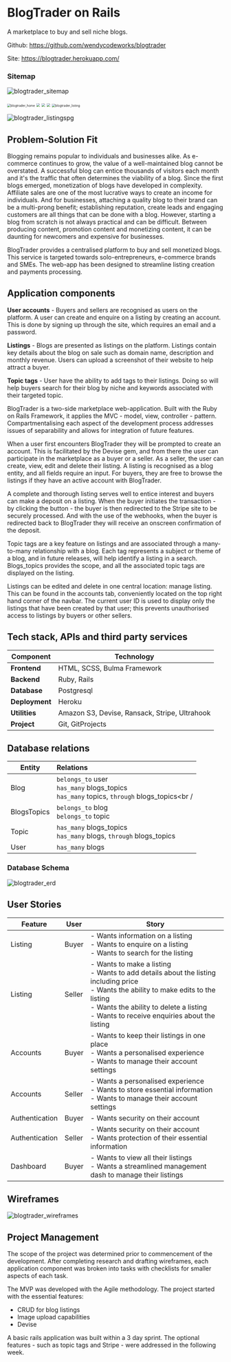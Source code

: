 # BlogTrader on Rails

A marketplace to buy and sell niche blogs.

Github: https://github.com/wendycodeworks/blogtrader

Site: https://blogtrader.herokuapp.com/

### Sitemap

![blogtrader_sitemap](./app/assets/images/blogtrader_sitemap.png)

<img src="./app/assets/images/blogtrader_homepg.png" alt="blogtrader_home" style="zoom:50%;" />



<img src="./app/assets/images/blogtrader_indexpg.png" style="zoom:50%;"/>

<img src="./app/assets/images/blogtrader_createpg.png" style="zoom:50%;" />

<img src="C:\Users\wendy\projects\Term 2\Week 4\blogtrader\app\assets\images\blogtrader_createpg2.png" style="zoom:50%;" />

<img src="./app/assets/images/blogtrader_listingpg.png" alt="blogtrader_listing" style="zoom:50%;" />

![blogtrader_listingspg](./app/assets/images/blogtrader_listingspg.png)

## Problem-Solution Fit

Blogging remains popular to individuals and businesses alike. As e-commerce continues to grow, the value of a well-maintained blog cannot be overstated. A successful blog can entice thousands of visitors each month and it's the traffic that often determines the viability of a blog. Since the first blogs emerged, monetization of blogs have developed in complexity. Affiliate sales are one of the most lucrative ways to create an income for individuals. And for businesses, attaching a quality blog to their brand can be a multi-prong benefit; establishing reputation, create leads and engaging customers are all things that can be done with a blog. However, starting a blog from scratch is not always practical and can be difficult. Between producing content, promotion content and monetizing content, it can be daunting for newcomers and expensive for businesses. 

BlogTrader provides a centralised platform to buy and sell monetized blogs. This service is targeted towards solo-entrepreneurs, e-commerce brands and SMEs.  The web-app has been designed to streamline listing creation and payments processing. 

## Application components

**User accounts** - Buyers and sellers are recognised as users on the platform. A user can create and enquire on a listing by creating an account. This is done by signing up through the site, which requires an email and a password.

**Listings** - Blogs are presented as listings on the platform. Listings contain key details about the blog on sale such as domain name, description and monthly revenue. Users can upload a screenshot of their website to help attract a buyer.

**Topic tags** - User have the ability to add tags to their listings. Doing so will help buyers search for their blog by niche and keywords associated with their targeted topic.

BlogTrader is a two-side marketplace web-application. Built with the Ruby on Rails Framework, it applies the MVC - model, view, controller - pattern. Compartmentalising each aspect of the development process addresses issues of separability and allows for integration of future features.

When a user first encounters BlogTrader they will be prompted to create an account. This is facilitated by the Devise gem, and from there the user can participate in the marketplace as a buyer or a seller. As a seller, the user can create, view, edit and delete their listing. A listing is recognised as a blog entity, and all fields require an input. For buyers, they are free to browse the listings if they have an active account with BlogTrader. 

A complete and thorough listing serves well to entice interest and buyers can make a deposit on a listing. When the buyer initiates the transaction - by clicking the button - the buyer is then redirected to the Stripe site to be securely processed. And with the use of the webhooks, when the buyer is redirected back to BlogTrader they will receive an onscreen confirmation of the deposit.

Topic tags are a key feature on listings and are associated through a many-to-many relationship with a blog. Each tag represents a subject or theme of a blog, and in future releases, will help identify a listing in a search. Blogs_topics provides the scope, and all the associated topic tags are displayed on the listing. 

Listings can be edited and delete in one central location: manage listing. This can be found in the accounts tab, conveniently located on the top right hand corner of the navbar. The current user ID is used to display only the listings that have been created by that user; this prevents unauthorised access to listings by buyers or other sellers. 


## Tech stack, APIs and third party services

| Component      | Technology                                    |
| -------------- | --------------------------------------------- |
| **Frontend**   | HTML, SCSS, Bulma Framework                   |
| **Backend**    | Ruby, Rails                                   |
| **Database**   | Postgresql                                    |
| **Deployment** | Heroku                                        |
| **Utilities**  | Amazon S3, Devise, Ransack, Stripe, Ultrahook |
| **Project**    | Git, GitProjects                              |

## Database relations

| Entity      | Relations                                                    |
| ----------- | :----------------------------------------------------------- |
| Blog        | ```belongs_to``` user<br />```has_many``` blogs_topics<br />``has_many`` topics, ``through`` blogs_topics<br / |
| BlogsTopics | ``belongs_to`` blog<br />``belongs_to`` topic                |
| Topic       | ``has_many`` blogs_topics<br />``has_many`` blogs, ``through`` blogs_topics |
| User        | ``has_many`` blogs                                           |

### Database Schema

![blogtrader_erd](./app/assets/images/blogtrader_erd.png)

## User Stories

| Feature        | User   | Story                                                        |
| -------------- | ------ | ------------------------------------------------------------ |
| Listing        | Buyer  | - Wants information on a listing <br />- Wants to enquire on a listing <br />- Wants to search for the listing |
| Listing        | Seller | - Wants to make a listing <br />- Wants to add details about the listing including price <br />- Wants the ability to make edits to the listing <br />- Wants the ability to delete a listing <br />- Wants to receive enquiries about the listing |
| Accounts       | Buyer  | - Wants to keep their listings in one place<br />- Wants a personalised experience<br />- Wants to manage their account settings |
| Accounts       | Seller | - Wants a personalised experience<br />- Wants to store essential information<br />- Wants to manage their account settings |
| Authentication | Buyer  | - Wants security on their account                            |
| Authentication | Seller | - Wants security on their account<br />- Wants protection of their essential information |
| Dashboard      | Buyer  | - Wants to view all their listings<br />- Wants a streamlined management dash to manage their listings |



## Wireframes

![blogtrader_wireframes](./app/assets/images/blogtrader_wireframes.png)

## Project Management

The scope of the project was determined prior to commencement of the development. After completing research and drafting wireframes, each application component was broken into tasks with checklists for smaller aspects of each task. 

The MVP was developed with the Agile methodology. The project started with the essential features:

* CRUD for blog listings
* Image upload capabilities
* Devise

A basic rails application was built within a 3 day sprint. The optional features - such as topic tags and Stripe - were addressed in the following week. 

